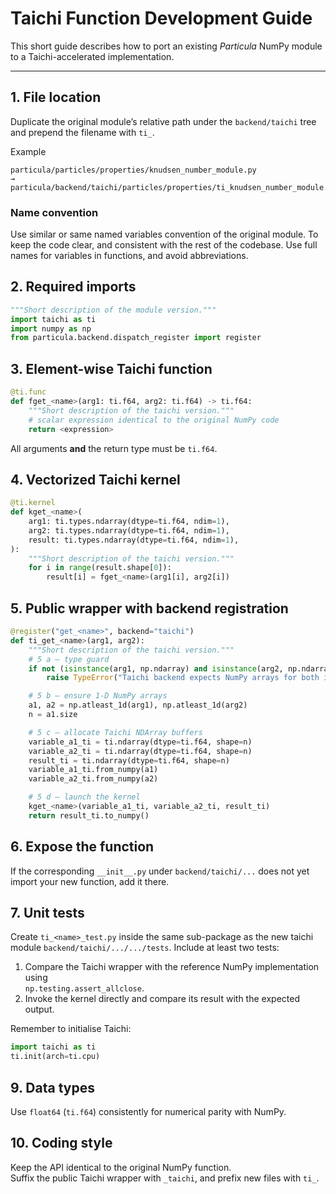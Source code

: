 # Taichi Function Development Guide

This short guide describes how to port an existing *Particula* NumPy module to
a Taichi-accelerated implementation.  

---

## 1.  File location
Duplicate the original module’s relative path under the `backend/taichi` tree and
prepend the filename with `ti_`.

Example  
```
particula/particles/properties/knudsen_number_module.py
→ particula/backend/taichi/particles/properties/ti_knudsen_number_module.py
```

### Name convention

Use similar or same named variables convention of the original module.
To keep the code clear, and consistent with the rest of the codebase.
Use full names for variables in functions, and avoid abbreviations.

## 2.  Required imports
```python
"""Short description of the module version."""
import taichi as ti
import numpy as np
from particula.backend.dispatch_register import register
```

## 3.  Element-wise Taichi function
```python
@ti.func
def fget_<name>(arg1: ti.f64, arg2: ti.f64) -> ti.f64:
    """Short description of the taichi version."""
    # scalar expression identical to the original NumPy code
    return <expression>
```
All arguments **and** the return type must be `ti.f64`.

## 4.  Vectorized Taichi kernel
```python
@ti.kernel
def kget_<name>(
    arg1: ti.types.ndarray(dtype=ti.f64, ndim=1),
    arg2: ti.types.ndarray(dtype=ti.f64, ndim=1),
    result: ti.types.ndarray(dtype=ti.f64, ndim=1),
):
    """Short description of the taichi version."""
    for i in range(result.shape[0]):
        result[i] = fget_<name>(arg1[i], arg2[i])
```

## 5.  Public wrapper with backend registration
```python
@register("get_<name>", backend="taichi")
def ti_get_<name>(arg1, arg2):
    """Short description of the taichi version."""
    # 5 a – type guard
    if not (isinstance(arg1, np.ndarray) and isinstance(arg2, np.ndarray)):
        raise TypeError("Taichi backend expects NumPy arrays for both inputs.")

    # 5 b – ensure 1-D NumPy arrays
    a1, a2 = np.atleast_1d(arg1), np.atleast_1d(arg2)
    n = a1.size

    # 5 c – allocate Taichi NDArray buffers
    variable_a1_ti = ti.ndarray(dtype=ti.f64, shape=n)
    variable_a2_ti = ti.ndarray(dtype=ti.f64, shape=n)
    result_ti = ti.ndarray(dtype=ti.f64, shape=n)
    variable_a1_ti.from_numpy(a1)
    variable_a2_ti.from_numpy(a2)

    # 5 d – launch the kernel
    kget_<name>(variable_a1_ti, variable_a2_ti, result_ti)
    return result_ti.to_numpy()
```

## 6.  Expose the function
If the corresponding `__init__.py` under `backend/taichi/...` does not yet
import your new function, add it there.

## 7.  Unit tests
Create `ti_<name>_test.py` inside the same sub-package as the new taichi module `backend/taichi/.../.../tests`. Include at least two tests:

1. Compare the Taichi wrapper with the reference NumPy implementation using  
   `np.testing.assert_allclose`.
2. Invoke the kernel directly and compare its result with the expected output.

Remember to initialise Taichi:
```python
import taichi as ti
ti.init(arch=ti.cpu)
```

## 9.  Data types
Use `float64` (`ti.f64`) consistently for numerical parity with NumPy.

## 10.  Coding style
Keep the API identical to the original NumPy function.  
Suffix the public Taichi wrapper with `_taichi`, and prefix new files with
`ti_`.

